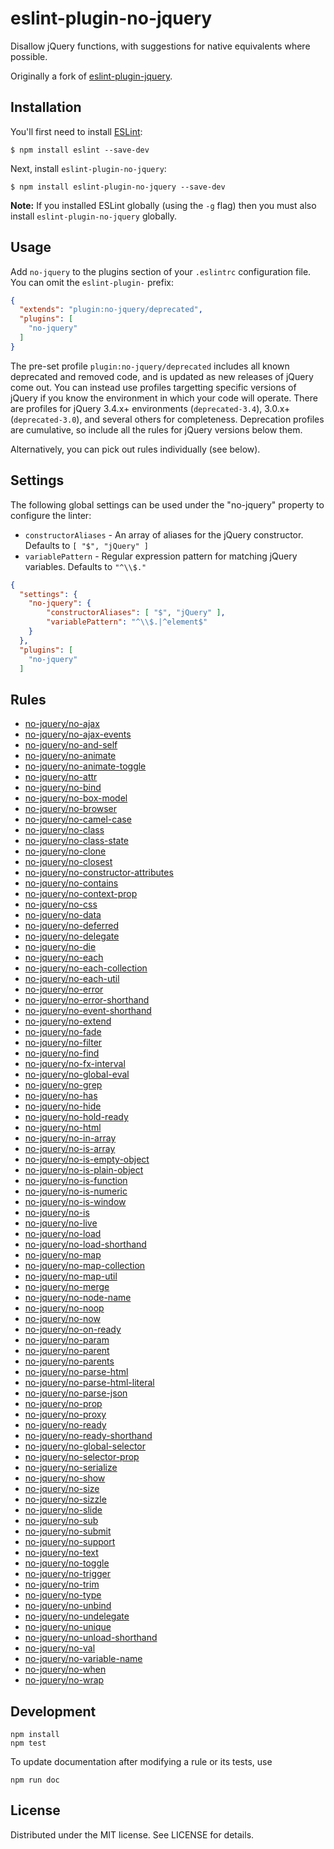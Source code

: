 # eslint-plugin-no-jquery

Disallow jQuery functions, with suggestions for native equivalents where possible.

Originally a fork of [eslint-plugin-jquery](https://github.com/dgraham/eslint-plugin-jquery/).

## Installation

You'll first need to install [ESLint](http://eslint.org):

```
$ npm install eslint --save-dev
```

Next, install `eslint-plugin-no-jquery`:

```
$ npm install eslint-plugin-no-jquery --save-dev
```

**Note:** If you installed ESLint globally (using the `-g` flag) then you must also install `eslint-plugin-no-jquery` globally.

## Usage

Add `no-jquery` to the plugins section of your `.eslintrc` configuration file. You can omit the `eslint-plugin-` prefix:

```json
{
  "extends": "plugin:no-jquery/deprecated",
  "plugins": [
    "no-jquery"
  ]
}
```

The pre-set profile `plugin:no-jquery/deprecated` includes all known deprecated and removed code, and is updated as new releases of jQuery come out. You can instead use profiles targetting specific versions of jQuery if you know the environment in which your code will operate. There are profiles for jQuery 3.4.x+ environments (`deprecated-3.4`), 3.0.x+ (`deprecated-3.0`), and several others for completeness. Deprecation profiles are cumulative, so include all the rules for jQuery versions below them.

Alternatively, you can pick out rules individually (see below).

## Settings

The following global settings can be used under the "no-jquery" property to configure the linter:

* `constructorAliases` - An array of aliases for the jQuery constructor. Defaults to `[ "$", "jQuery" ]`
* `variablePattern` - Regular expression pattern for matching jQuery variables. Defaults to `"^\\$."`

```json
{
  "settings": {
    "no-jquery": {
        "constructorAliases": [ "$", "jQuery" ],
        "variablePattern": "^\\$.|^element$"
    }
  },
  "plugins": [
    "no-jquery"
  ]
```

## Rules

* [no-jquery/no-ajax](docs/no-ajax.md)
* [no-jquery/no-ajax-events](docs/no-ajax-events.md)
* [no-jquery/no-and-self](docs/no-and-self.md)
* [no-jquery/no-animate](docs/no-animate.md)
* [no-jquery/no-animate-toggle](docs/no-animate-toggle.md)
* [no-jquery/no-attr](docs/no-attr.md)
* [no-jquery/no-bind](docs/no-bind.md)
* [no-jquery/no-box-model](docs/no-box-model.md)
* [no-jquery/no-browser](docs/no-browser.md)
* [no-jquery/no-camel-case](docs/no-camel-case.md)
* [no-jquery/no-class](docs/no-class.md)
* [no-jquery/no-class-state](docs/no-class-state.md)
* [no-jquery/no-clone](docs/no-clone.md)
* [no-jquery/no-closest](docs/no-closest.md)
* [no-jquery/no-constructor-attributes](docs/no-constructor-attributes.md)
* [no-jquery/no-contains](docs/no-contains.md)
* [no-jquery/no-context-prop](docs/no-context-prop.md)
* [no-jquery/no-css](docs/no-css.md)
* [no-jquery/no-data](docs/no-data.md)
* [no-jquery/no-deferred](docs/no-deferred.md)
* [no-jquery/no-delegate](docs/no-delegate.md)
* [no-jquery/no-die](docs/no-die.md)
* [no-jquery/no-each](docs/no-each.md)
* [no-jquery/no-each-collection](docs/no-each-collection.md)
* [no-jquery/no-each-util](docs/no-each-util.md)
* [no-jquery/no-error](docs/no-error.md)
* [no-jquery/no-error-shorthand](docs/no-error-shorthand.md)
* [no-jquery/no-event-shorthand](docs/no-event-shorthand.md)
* [no-jquery/no-extend](docs/no-extend.md)
* [no-jquery/no-fade](docs/no-fade.md)
* [no-jquery/no-filter](docs/no-filter.md)
* [no-jquery/no-find](docs/no-find.md)
* [no-jquery/no-fx-interval](docs/no-fx-interval.md)
* [no-jquery/no-global-eval](docs/no-global-eval.md)
* [no-jquery/no-grep](docs/no-grep.md)
* [no-jquery/no-has](docs/no-has.md)
* [no-jquery/no-hide](docs/no-hide.md)
* [no-jquery/no-hold-ready](docs/no-hold-ready.md)
* [no-jquery/no-html](docs/no-html.md)
* [no-jquery/no-in-array](docs/no-in-array.md)
* [no-jquery/no-is-array](docs/no-is-array.md)
* [no-jquery/no-is-empty-object](docs/no-is-empty-object.md)
* [no-jquery/no-is-plain-object](docs/no-is-plain-object.md)
* [no-jquery/no-is-function](docs/no-is-function.md)
* [no-jquery/no-is-numeric](docs/no-is-numeric.md)
* [no-jquery/no-is-window](docs/no-is-window.md)
* [no-jquery/no-is](docs/no-is.md)
* [no-jquery/no-live](docs/no-live.md)
* [no-jquery/no-load](docs/no-load.md)
* [no-jquery/no-load-shorthand](docs/no-load-shorthand.md)
* [no-jquery/no-map](docs/no-map.md)
* [no-jquery/no-map-collection](docs/no-map-collection.md)
* [no-jquery/no-map-util](docs/no-map-util.md)
* [no-jquery/no-merge](docs/no-merge.md)
* [no-jquery/no-node-name](docs/no-node-name.md)
* [no-jquery/no-noop](docs/no-noop.md)
* [no-jquery/no-now](docs/no-now.md)
* [no-jquery/no-on-ready](docs/no-on-ready.md)
* [no-jquery/no-param](docs/no-param.md)
* [no-jquery/no-parent](docs/no-parent.md)
* [no-jquery/no-parents](docs/no-parents.md)
* [no-jquery/no-parse-html](docs/no-parse-html.md)
* [no-jquery/no-parse-html-literal](docs/no-parse-html-literal.md)
* [no-jquery/no-parse-json](docs/no-parse-json.md)
* [no-jquery/no-prop](docs/no-prop.md)
* [no-jquery/no-proxy](docs/no-proxy.md)
* [no-jquery/no-ready](docs/no-ready.md)
* [no-jquery/no-ready-shorthand](docs/no-ready-shorthand.md)
* [no-jquery/no-global-selector](docs/no-global-selector.md)
* [no-jquery/no-selector-prop](docs/no-selector-prop.md)
* [no-jquery/no-serialize](docs/no-serialize.md)
* [no-jquery/no-show](docs/no-show.md)
* [no-jquery/no-size](docs/no-size.md)
* [no-jquery/no-sizzle](docs/no-sizzle.md)
* [no-jquery/no-slide](docs/no-slide.md)
* [no-jquery/no-sub](docs/no-sub.md)
* [no-jquery/no-submit](docs/no-submit.md)
* [no-jquery/no-support](docs/no-support.md)
* [no-jquery/no-text](docs/no-text.md)
* [no-jquery/no-toggle](docs/no-toggle.md)
* [no-jquery/no-trigger](docs/no-trigger.md)
* [no-jquery/no-trim](docs/no-trim.md)
* [no-jquery/no-type](docs/no-type.md)
* [no-jquery/no-unbind](docs/no-unbind.md)
* [no-jquery/no-undelegate](docs/no-undelegate.md)
* [no-jquery/no-unique](docs/no-unique.md)
* [no-jquery/no-unload-shorthand](docs/no-unload-shorthand.md)
* [no-jquery/no-val](docs/no-val.md)
* [no-jquery/no-variable-name](docs/no-variable-name.md)
* [no-jquery/no-when](docs/no-when.md)
* [no-jquery/no-wrap](docs/no-wrap.md)

## Development

```
npm install
npm test
```

To update documentation after modifying a rule or its tests, use

```
npm run doc
```

## License

Distributed under the MIT license. See LICENSE for details.
